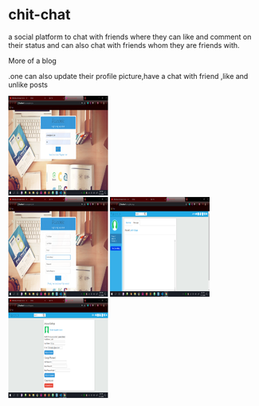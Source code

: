 # chit-chat
<p >a social platform to chat with friends where they can like and comment on their status and can also chat with friends whom they are friends with.<br/>
  <p>More of a blog<p>
.one can also update their profile picture,have a chat with friend ,like and unlike posts</p>
<img src="screenshots/Screenshot%20(1).png" height="200" width="200"><br/>
<img src="screenshots/Screenshot%20(2).png" height="200" width="200">
<img src="screenshots/Screenshot%20(37).png" height="200" width="200">
<img src="screenshots/Screenshot%20(38).png" height="200" width="200">
